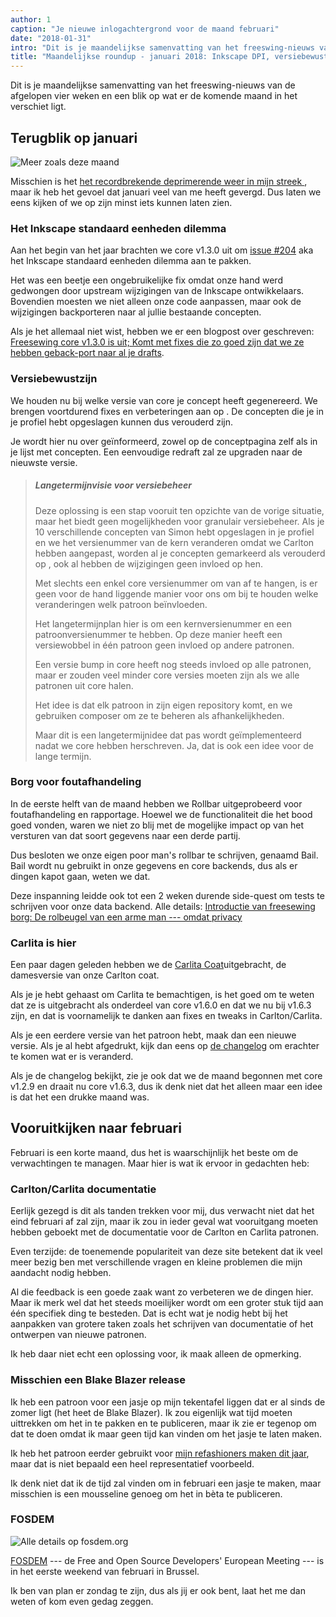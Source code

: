 ```yaml
---
author: 1
caption: "Je nieuwe inlogachtergrond voor de maand februari"
date: "2018-01-31"
intro: "Dit is je maandelijkse samenvatting van het freeswing-nieuws van de afgelopen vier weken en een blik op wat er de komende maand in het verschiet ligt."
title: "Maandelijkse roundup - januari 2018: Inkscape DPI, versiebewustzijn, Bail en Carlita"
---
```


Dit is je maandelijkse samenvatting van het freeswing-nieuws van de afgelopen vier weken en een blik op wat er de komende maand in het verschiet ligt.

## Terugblik op januari
![Meer zoals deze maand](https://posts.freesewing.org/uploads/coffee_3f501d4076.gif)

Misschien is het [het recordbrekende deprimerende weer in mijn streek ](https://www.theguardian.com/world/2018/jan/19/aint-no-sunshine-winter-darkest-europe), maar ik heb het gevoel dat januari veel van me heeft gevergd. Dus laten we eens kijken of we op zijn minst iets kunnen laten zien.

### Het Inkscape standaard eenheden dilemma

Aan het begin van het jaar brachten we core v1.3.0 uit om [issue #204](https://github.com/freesewing/core/issues/204) aka het Inkscape standaard eenheden dilemma aan te pakken.

Het was een beetje een ongebruikelijke fix omdat onze hand werd gedwongen door upstream wijzigingen van de Inkscape ontwikkelaars. Bovendien moesten we niet alleen onze code aanpassen, maar ook de wijzigingen backporteren naar al jullie bestaande concepten.

Als je het allemaal niet wist, hebben we er een blogpost over geschreven: [Freesewing core v1.3.0 is uit; Komt met fixes die zo goed zijn dat we ze hebben geback-port naar al je drafts](https://joost.freesewing.org/blog/core-v1.3.0-is-out/).

### Versiebewustzijn

We houden nu bij welke versie van core je concept heeft gegenereerd. We brengen voortdurend fixes en verbeteringen aan op . De concepten die je in je profiel hebt opgeslagen kunnen dus verouderd zijn.

Je wordt hier nu over geïnformeerd, zowel op de conceptpagina zelf als in je lijst met concepten. Een eenvoudige redraft zal ze upgraden naar de nieuwste versie.

> ##### Langetermijnvisie voor versiebeheer
> 
> Deze oplossing is een stap vooruit ten opzichte van de vorige situatie, maar het biedt geen mogelijkheden voor granulair versiebeheer. Als je 10 verschillende concepten van Simon hebt opgeslagen in je profiel en we het versienummer van de kern veranderen omdat we Carlton hebben aangepast, worden al je concepten gemarkeerd als verouderd op , ook al hebben de wijzigingen geen invloed op hen.
> 
> Met slechts een enkel core versienummer om van af te hangen, is er geen voor de hand liggende manier voor ons om bij te houden welke veranderingen welk patroon beïnvloeden.
> 
> Het langetermijnplan hier is om een kernversienummer en een patroonversienummer te hebben. Op deze manier heeft een versiewobbel in één patroon geen invloed op andere patronen. 
> 
> Een versie bump in core heeft nog steeds invloed op alle patronen, maar er zouden veel minder core versies moeten zijn als we alle patronen uit core halen.
> 
> Het idee is dat elk patroon in zijn eigen repository komt, en we gebruiken composer om ze te beheren als afhankelijkheden. 
> 
> Maar dit is een langetermijnidee dat pas wordt geïmplementeerd nadat we core hebben herschreven. Ja, dat is ook een idee voor de lange termijn.

### Borg voor foutafhandeling

In de eerste helft van de maand hebben we Rollbar uitgeprobeerd voor foutafhandeling en rapportage. Hoewel we de functionaliteit die het bood goed vonden, waren we niet zo blij met de mogelijke impact op van het versturen van dat soort gegevens naar een derde partij.

Dus besloten we onze eigen poor man's rollbar te schrijven, genaamd Bail. Bail wordt nu gebruikt in onze gegevens en core backends, dus als er dingen kapot gaan, weten we dat.

Deze inspanning leidde ook tot een 2 weken durende side-quest om tests te schrijven voor onze data backend. Alle details: [Introductie van freesewing borg: De rolbeugel van een arme man --- omdat privacy](/blog/introducing-bail/)

### Carlita is hier

Een paar dagen geleden hebben we de [Carlita Coat](/patterns/carlita)uitgebracht, de damesversie van onze Carlton coat.

Als je je hebt gehaast om Carlita te bemachtigen, is het goed om te weten dat ze is uitgebracht als onderdeel van core v1.6.0 en dat we nu bij v1.6.3 zijn, en dat is voornamelijk te danken aan fixes en tweaks in Carlton/Carlita.

Als je een eerdere versie van het patroon hebt, maak dan een nieuwe versie. Als je al hebt afgedrukt, kijk dan eens op [de changelog](https://github.com/freesewing/core/blob/develop/CHANGELOG.md) om erachter te komen wat er is veranderd.

Als je de changelog bekijkt, zie je ook dat we de maand begonnen met core v1.2.9 en draait nu core v1.6.3, dus ik denk niet dat het alleen maar een idee is dat het een drukke maand was.

## Vooruitkijken naar februari

Februari is een korte maand, dus het is waarschijnlijk het beste om de verwachtingen te managen. Maar hier is wat ik ervoor in gedachten heb:

### Carlton/Carlita documentatie

Eerlijk gezegd is dit als tanden trekken voor mij, dus verwacht niet dat het eind februari af zal zijn, maar ik zou in ieder geval wat vooruitgang moeten hebben geboekt met de documentatie voor de Carlton en Carlita patronen.

Even terzijde: de toenemende populariteit van deze site betekent dat ik veel meer bezig ben met verschillende vragen en kleine problemen die mijn aandacht nodig hebben.

Al die feedback is een goede zaak want zo verbeteren we de dingen hier. Maar ik merk wel dat het steeds moeilijker wordt om een groter stuk tijd aan één specifiek ding te besteden. Dat is echt wat je nodig hebt bij het aanpakken van grotere taken zoals het schrijven van documentatie of het ontwerpen van nieuwe patronen.

Ik heb daar niet echt een oplossing voor, ik maak alleen de opmerking.

### Misschien een Blake Blazer release

Ik heb een patroon voor een jasje op mijn tekentafel liggen dat er al sinds de zomer ligt (het heet de Blake Blazer). Ik zou eigenlijk wat tijd moeten uittrekken om het in te pakken en te publiceren, maar ik zie er tegenop om dat te doen omdat ik maar geen tijd kan vinden om het jasje te laten maken.

Ik heb het patroon eerder gebruikt voor [mijn refashioners maken dit jaar](/blog/the-refashioners-2017/), maar dat is niet bepaald een heel representatief voorbeeld.

Ik denk niet dat ik de tijd zal vinden om in februari een jasje te maken, maar misschien is een mousseline genoeg om het in bèta te publiceren.

### FOSDEM

![Alle details op fosdem.org](https://posts.freesewing.org/uploads/fosdem_bb321397cc.png)

[FOSDEM](http://fosdem.org/) --- de Free and Open Source Developers' European Meeting --- is in het eerste weekend van februari in Brussel.

Ik ben van plan er zondag te zijn, dus als jij er ook bent, laat het me dan weten of kom even gedag zeggen.


